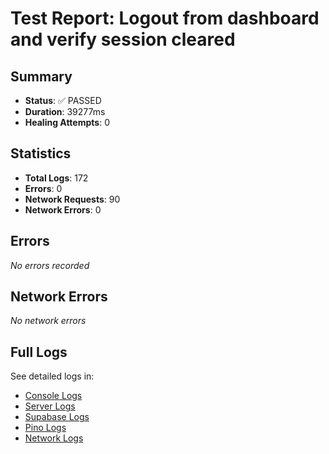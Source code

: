 # Test Report: Logout from dashboard and verify session cleared

## Summary

- **Status**: ✅ PASSED
- **Duration**: 39277ms
- **Healing Attempts**: 0


## Statistics

- **Total Logs**: 172
- **Errors**: 0
- **Network Requests**: 90
- **Network Errors**: 0

## Errors

_No errors recorded_

## Network Errors

_No network errors_

## Full Logs

See detailed logs in:
- [Console Logs](./console.log)
- [Server Logs](./server.log)
- [Supabase Logs](./supabase.log)
- [Pino Logs](./pino.log)
- [Network Logs](./network.log)
